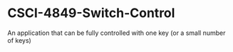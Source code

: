 # CSCI-4849-Switch-Control
An application that can be fully controlled with one key (or a small number of keys)
